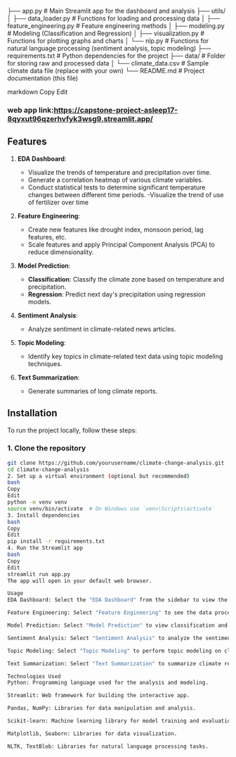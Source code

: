 ├── app.py # Main Streamlit app for the dashboard and analysis ├── utils/ │ ├── data_loader.py # Functions for loading and processing data │ ├── feature_engineering.py # Feature engineering methods │ ├── modeling.py # Modeling (Classification and Regression) │ ├── visualization.py # Functions for plotting graphs and charts │ └── nlp.py # Functions for natural language processing (sentiment analysis, topic modeling) ├── requirements.txt # Python dependencies for the project ├── data/ # Folder for storing raw and processed data │ └── climate_data.csv # Sample climate data file (replace with your own) └── README.md # Project documentation (this file)

markdown
Copy
Edit
### web app link:https://capstone-project-asleep17-8qyxut96qzerhvfyk3wsg9.streamlit.app/
## Features

1. **EDA Dashboard**: 
   - Visualize the trends of temperature and precipitation over time.
   - Generate a correlation heatmap of various climate variables.
   - Conduct statistical tests to determine significant temperature changes between different time periods.
   -Visualize the trend of use of fertilizer over time

2. **Feature Engineering**: 
   - Create new features like drought index, monsoon period, lag features, etc.
   - Scale features and apply Principal Component Analysis (PCA) to reduce dimensionality.

3. **Model Prediction**: 
   - **Classification**: Classify the climate zone based on temperature and precipitation.
   - **Regression**: Predict next day's precipitation using regression models.

4. **Sentiment Analysis**: 
   - Analyze sentiment in climate-related news articles.

5. **Topic Modeling**: 
   - Identify key topics in climate-related text data using topic modeling techniques.

6. **Text Summarization**: 
   - Generate summaries of long climate reports.

## Installation

To run the project locally, follow these steps:

### 1. Clone the repository

```bash
git clone https://github.com/yourusername/climate-change-analysis.git
cd climate-change-analysis
2. Set up a virtual environment (optional but recommended)
bash
Copy
Edit
python -m venv venv
source venv/bin/activate  # On Windows use `venv\Scripts\activate`
3. Install dependencies
bash
Copy
Edit
pip install -r requirements.txt
4. Run the Streamlit app
bash
Copy
Edit
streamlit run app.py
The app will open in your default web browser.

Usage
EDA Dashboard: Select the "EDA Dashboard" from the sidebar to view the visualizations.

Feature Engineering: Select "Feature Engineering" to see the data processing steps.

Model Prediction: Select "Model Prediction" to view classification and regression model results.

Sentiment Analysis: Select "Sentiment Analysis" to analyze the sentiment of climate-related news articles.

Topic Modeling: Select "Topic Modeling" to perform topic modeling on climate articles.

Text Summarization: Select "Text Summarization" to summarize climate reports.

Technologies Used
Python: Programming language used for the analysis and modeling.

Streamlit: Web framework for building the interactive app.

Pandas, NumPy: Libraries for data manipulation and analysis.

Scikit-learn: Machine learning library for model training and evaluation.

Matplotlib, Seaborn: Libraries for data visualization.

NLTK, TextBlob: Libraries for natural language processing tasks.